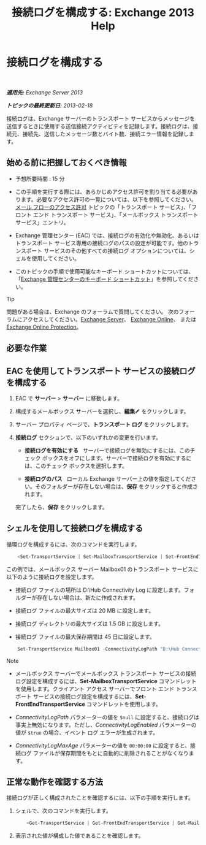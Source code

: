 ﻿---
title: '接続ログを構成する: Exchange 2013 Help'
TOCTitle: 接続ログを構成する
ms:assetid: 24e46a79-33ea-44e9-b03c-549db1c86a6f
ms:mtpsurl: https://technet.microsoft.com/ja-jp/library/Aa996827(v=EXCHG.150)
ms:contentKeyID: 49895300
ms.date: 04/24/2018
mtps_version: v=EXCHG.150
ms.translationtype: HT
---

# 接続ログを構成する

 

_**適用先:** Exchange Server 2013_

_**トピックの最終更新日:** 2013-02-18_

接続ログは、Exchange サーバーのトランスポート サービスからメッセージを送信するときに使用する送信接続アクティビティを記録します。接続ログは、接続元、接続先、送信したメッセージ数とバイト数、接続エラー情報を記録します。

## 始める前に把握しておくべき情報

  - 予想所要時間 : 15 分

  - この手順を実行する際には、あらかじめアクセス許可を割り当てる必要があります。必要なアクセス許可の一覧については、以下を参照してください。[メール フローのアクセス許可](mail-flow-permissions-exchange-2013-help.md) トピックの「トランスポート サービス」、「フロント エンド トランスポート サービス」、「メールボックス トランスポート サービス」エントリ。

  - Exchange 管理センター (EAC) では、接続ログの有効化や無効化、あるいはトランスポート サービス専用の接続ログのパスの設定が可能です。他のトランスポート サービスのその他すべての接続ログ オプションについては、シェルを使用してください。

  - このトピックの手順で使用可能なキーボード ショートカットについては、「[Exchange 管理センターのキーボード ショートカット](keyboard-shortcuts-in-the-exchange-admin-center-exchange-online-protection-help.md)」を参照してください。


> [!TIP]
> 問題がある場合は、Exchange のフォーラムで質問してください。 次のフォーラムにアクセスしてください。<A href="https://go.microsoft.com/fwlink/p/?linkid=60612">Exchange Server</A>、 <A href="https://go.microsoft.com/fwlink/p/?linkid=267542">Exchange Online</A>、 または <A href="https://go.microsoft.com/fwlink/p/?linkid=285351">Exchange Online Protection</A>。



## 必要な作業

## EAC を使用してトランスポート サービスの接続ログを構成する

1.  EAC で <strong>サーバー</strong> \> <strong>サーバー</strong> に移動します。

2.  構成するメールボックス サーバーを選択し、<strong>編集</strong>![編集アイコン](images/Bb124582.6f53ccb2-1f13-4c02-bea0-30690e6ea71d(EXCHG.150).gif "編集アイコン") をクリックします。

3.  サーバー プロパティ ページで、<strong>トランスポート ログ</strong> をクリックします。

4.  <strong>接続ログ</strong> セクションで、以下のいずれかの変更を行います。
    
      - <strong>接続ログを有効にする</strong>   サーバーで接続ログを無効にするには、このチェック ボックスをオフにします。サーバーで接続ログを有効にするには、このチェック ボックスを選択します。
    
      - <strong>接続ログのパス</strong>   ローカル Exchange サーバー上の値を指定してください。そのフォルダーが存在しない場合は、<strong>保存</strong> をクリックすると作成されます。
    
    完了したら、<strong>保存</strong> をクリックします。

## シェルを使用して接続ログを構成する

循環ログを構成するには、次のコマンドを実行します。

```powershell
    <Set-TransportService | Set-MailboxTransportService | Set-FrontEndTransportService> <ServerIdentity> -ConnectivityLogEnabled <$true | $false> -ConnectivityLogMaxAge <dd.hh:mm:ss> -ConnectivityLogMaxDirectorySize <Size> -ConnectivityLogMaxFileSize <Size> -ConnectivityLogPath <LocalFilePath>
```

この例では、メールボックス サーバー Mailbox01 のトランスポート サービスに以下のように接続ログを設定します。

  -  接続ログ ファイルの場所は D:\\Hub Connectivity Log に設定します。フォルダーが存在しない場合は、新たに作成されます。

  -  接続ログ ファイルの最大サイズは 20 MB に設定します。

  -  接続ログ ディレクトリの最大サイズは 1.5 GB に設定します。

  -  接続ログ ファイルの最大保存期間は 45 日に設定します。

<!-- end list -->

```powershell
    Set-TransportService Mailbox01 -ConnectivityLogPath "D:\Hub Connectivity Log" -ConnectivityLogMaxFileSize 20MB -ConnectivityLogMaxDirectorySize 1.5GB -ConnectivityLogMaxAge 45.00:00:00
```

> [!NOTE]
> <UL>
> <LI>
> <P>メールボックス サーバーでメールボックス トランスポート サービスの接続ログ設定を構成するには、<STRONG>Set-MailboxTransportService</STRONG> コマンドレットを使用します。クライアント アクセス サーバーでフロント エンド トランスポート サービスの接続ログ設定を構成するには、<STRONG>Set-FrontEndTransportService</STRONG> コマンドレットを使用します。</P>
> <LI>
> <P><EM>ConnectivityLogPath</EM> パラメーターの値を <CODE>$null</CODE> に設定すると、接続ログは事実上無効になります。ただし、<EM>ConnectivityLogEnabled</EM> パラメーターの値が <CODE>$true</CODE> の場合、イベント ログ エラーが生成されます。</P>
> <LI>
> <P><EM>ConnectivityLogMaxAge</EM> パラメーターの値を <CODE>00:00:00</CODE> に設定すると、接続ログ ファイルが保存期間をもとに自動的に削除されることがなくなります。</P></LI></UL>



## 正常な動作を確認する方法

接続ログが正しく構成されたことを確認するには、以下の手順を実行します。

1.  シェルで、次のコマンドを実行します。
    
    ```powershell
        <Get-TransportService | Get-FrontEndTransportService | Get-MailboxTransportService> <ServerIdentity> | Format-List ConnectivityLog*
    ```
    
2.  表示された値が構成した値であることを確認します。

